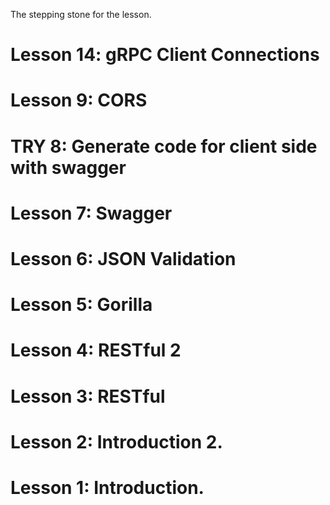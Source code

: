 The stepping stone for the lesson.

# Lesson 14: gRPC Client Connections

# Lesson 9: CORS

# TRY 8: Generate code for client side with swagger 

# Lesson 7: Swagger

# Lesson 6: JSON Validation

# Lesson 5: Gorilla

# Lesson 4: RESTful 2

# Lesson 3: RESTful

# Lesson 2: Introduction 2.

# Lesson 1: Introduction.